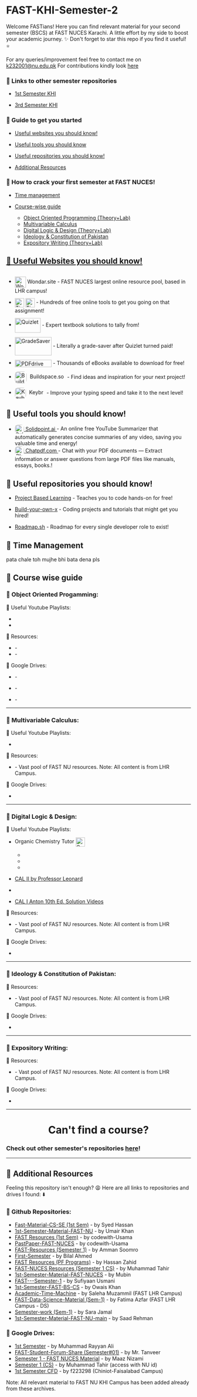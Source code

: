 
# FAST-KHI-Semester-2

Welcome FASTians! Here you can find relevant material for your second semester (BSCS) at FAST NUCES Karachi. A little effort by my side to boost your academic journey. ✨
Don't forget to star this repo if you find it useful! ⭐ 

For any queries/improvement feel free to contact me on k232001@nu.edu.pk
For contributions kindly look [here]()

### 🔗 Links to other semester repositories
- [1st Semester KHI](https://github.com/MuxammilSidd/FAST-KHI-Semester-1)

- [3rd Semester KHI](https://github.com/MuxammilSidd/FAST-KHI-Semester-3)

### 🔗 Guide to get you started
- [Useful websites you should know!](#-useful-websites-you-should-know)

- [Useful tools you should know](#-useful-tools-you-should-know)

- [Useful repositories you should know!](#-useful-repositories-you-should-know)

- [Additional Resources](#-additional-resources)

### 🔗 How to crack your first semester at FAST NUCES!
- [Time management](#-time-management)

- [Course-wise guide](#-course-wise-guide)
  <ul>
  <li><a href="#-object-oriented-progamming">Object Oriented Programming (Theory+Lab)</li>
  <li><a href="#-multivariable-calculus">Multivariable Calculus</li>
  <li><a href="#-digital-logic--design">Digital Logic & Design (Theory+Lab)</li>
  <li><a href="#-ideology--constitution-of-pakistan">Ideology & Constitution of Pakistan</li>
  <li><a href="#-expository-writing">Expository Writing (Theory+Lab)</li>
  </ul>

## 🔗 Useful Websites you should know!
- <a href="https://www.wondar.site/" style="text-decoration:none; display:inline-block; margin-top: 12px;">
    <img src="https://www.wondar.site/static/images/logo-no-background.png" alt="WondarSite" width="30" height="30" style="vertical-align:middle; margin-bottom: 0; text-decoration:none; border:none;"> Wondar.site
  </a> - FAST NUCES largest online resource pool, based in LHR campus!

- <a href="https://tinywow.com/" style="text-decoration:none; display:inline-block; margin-top: 12px;">
    <img src="https://tinywow.com/v3/img/favicon-tinywow.svg" alt="TinyWow Favicon" width="25" height="25" style="vertical-align:middle; margin-bottom: 0; display:inline; border:none;">
    <img src="https://tinywow.com/v3/img/logo.svg" alt="TinyWow Text" height="25" style="vertical-align:middle; margin-bottom: 0; display:inline; border:none;">
  </a> - Hundreds of free online tools to get you going on that assignment!

- <a href="https://quizlet.com/" style="text-decoration:none; display:inline-block; margin-top: 12px;">
    <img src="https://logos-world.net/wp-content/uploads/2021/03/Quizlet-Logo.png" alt="Quizlet" width="70" height="40" style="vertical-align:middle; margin-bottom: 0; text-decoration:none; border:none;">
  </a> - Expert textbook solutions to tally from!

- <a href="https://www.gradesaver.com/" style="text-decoration:none; display:inline-block; margin-top: 12px;">
    <img src="https://www.gradesaver.com/assets/logos/head-39d3d4f4e80fb364ecbffd1884663226a1a58efa38367c551694c88c40330163.svg" alt="GradeSaver" width="100" height="50" style="vertical-align:middle; margin-bottom: 0; text-decoration:none; border:none;">
  </a> - Literally a grade-saver after Quizlet turned paid!

- <a href="https://www.pdfdrive.com/" style="text-decoration:none; display:inline-block; margin-top: 12px;">
    <img src="https://www.pdfdrive.com/assets/img/logo-1.png.pagespeed.ce.5UNSDNAJsC.png" alt="PDFdrive" width="100" height="20" style="vertical-align:middle; margin-bottom: 0; text-decoration:none; border:none;">
  </a> - Thousands of eBooks available to download for free!

- <a href="https://sage.buildspace.so/projects" style="text-decoration:none; display:inline-block; margin-top: 12px;">
    <img src="https://avatars.githubusercontent.com/u/65048157?s=200&v=4" alt="Buildspace.so" width="32" height="32" style="vertical-align:middle; margin-bottom: 0; text-decoration:none; border:none; border-radius: 8px"><span style="margin:5px;"> Buildspace.so</span>
  </a> - Find ideas and inspiration for your next project!

- <a href="https://www.keybr.com/" style="text-decoration:none; display:inline-block; margin-top: 12px;">
    <img src="https://www.keybr.com/cover.png" alt="Keybr" width="30" height="30" style="vertical-align:middle; margin-bottom: 0px; text-decoration:none; border:none; border-radius: 8px"> <span style="margin:5px;"> Keybr</span>
  </a> - Improve your typing speed and take it to the next level!

## 🔗 Useful tools you should know!
- <a href="https://solidpoint.ai/">
    <img src="https://encrypted-tbn0.gstatic.com/images?q=tbn:ANd9GcSeMd6S0X2XFnVQLDr-kTJsyKjMhDwPCwFg9Q&s" alt="SolidPoint" width="25" height="25" style="vertical-align:middle; margin-bottom: px; text-decoration:none; border:none; border-radius: 8px"> Solidpoint.ai
  </a> - An online free YouTube Summarizer that automatically generates concise summaries of any video, saving you valuable time and energy!

- <a href="https://www.chatpdf.com/">
    <img src="https://pipedream.com/s.v0/app_n5hv82/logo/orig" alt="Chatpdf" width="25" height="25" style="vertical-align:middle; margin-bottom: 1px; text-decoration:none; border:none; border-radius: 8px"> Chatpdf.com
  </a> - Chat with your PDF documents — Extract information or answer questions from large PDF files like manuals, essays, books.!

## 🔗 Useful repositories you should know!
- [Project Based Learning](https://github.com/practical-tutorials/project-based-learning) - Teaches you to code hands-on for free!

- [Build-your-own-x](https://github.com/codecrafters-io/build-your-own-x) - Coding projects and tutorials that might get you hired!

- [Roadmap.sh](https://github.com/roadmapsh/deprecated-version) - Roadmap for every single developer role to exist!

## 🔗 Time Management
pata chale toh mujhe bhi bata dena pls

## 🔗 Course wise guide

### 📌 Object Oriented Progamming:

🔗 Useful Youtube Playlists:
- []()
- []()

🔗 Resources:
- []() - 
- []() - 


🔗 Google Drives:
- []() - 

- []() - 

- []() - 

---

### 📌 Multivariable Calculus:

🔗 Useful Youtube Playlists:
- []()

🔗 Resources:
- []() - Vast pool of FAST NU resources. Note: All content is from LHR Campus.

🔗 Google Drives:
- []()

---

### 📌 Digital Logic & Design:

🔗 Useful Youtube Playlists:
- Organic Chemistry Tutor 
  <a href="https://www.youtube.com/@TheOrganicChemistryTutor" style="vertical-align:middle; display:inline-block;">
    <img src="https://yt3.googleusercontent.com/ytc/AIdro_lOQikQsmqQS3dG9VBvbJ03Eqqw7NshUvDNorj5UAZL6M0=s160-c-k-c0x00ffffff-no-rj" alt="Organic Chemistry Tutor" width="25" height="25" style="vertical-align:middle; text-decoration:none; border:none;">
  </a>
  <ul>
    <li><a href=""></a></li>
    <li><a href=""></a></li>
    <li><a href=""></a></li>
  </ul>
- [CAL II by Professor Leonard]()
- []()

- [CAL I Anton 10th Ed. Solution Videos](https://youtube.com/playlist?list=PL3ynuUP4kvJjWvjXmAEYocy1oJ4Yel6aU&si=rjRncjy3iuVeajcx)

🔗 Resources:
- []() - Vast pool of FAST NU resources. Note: All content is from LHR Campus.

🔗 Google Drives:
- []()

---

### 📌 Ideology & Constitution of Pakistan:

🔗 Resources:
- []() - Vast pool of FAST NU resources. Note: All content is from LHR Campus.

🔗 Google Drives:
- []()

---

### 📌 Expository Writing:

🔗 Resources:
- [](https://www.wondar.site/subject/) - Vast pool of FAST NU resources. Note: All content is from LHR Campus.

🔗 Google Drives:
- []()

---
<h1 style="text-align: center;">Can't find a course?</h2>

### Check out other semester's repositories [here](#-links-to-other-semester-repositories)!

---
## 🔗 Additional Resources
Feeling this repository isn't enough? 😩 Here are all links to repositories and drives I found: ⬇️

### 📌 Github Repositories:
- [Fast-Material-CS-SE (1st Sem)](https://github.com/Syed007Hassan/Fast-Material-CS-SE/tree/main/1ST%20SEMESTER) - by Syed Hassan
- [1st-Semester-Material-FAST-NU](https://github.com/UmairKhan13/1st-Semester-Material-FAST-NU) - by Umair Khan
- [FAST Resources (1st Sem)](https://github.com/codewith-usama/FAST-Resources/tree/main/1st%20Semester) - by codewith-Usama
- [PastPaper-FAST-NUCES](https://github.com/codewith-usama/PastPaper-FAST-NUCES) - by codewith-Usama
- [FAST-Resources (Semester 1)](https://github.com/ammansoomro/FAST-Resources/tree/main/Semester%201) - by Amman Soomro
- [First-Semester](https://github.com/BilalAhmed-358/First-Semester) - by Bilal Ahmed
- [FAST Resources (PF Programs)](https://github.com/hassanzhd/FAST-Resources/tree/master/PF%20Programs) - by Hassan Zahid
- [FAST-NUCES Resources (Semester 1 CS)](https://github.com/muhammad-tahir0312/Fast-NUCES_Resources/tree/master/Semester%201%20(%20CS%20)) - by Muhammad Tahir
- [1st-Semester-Material-FAST-NUCES](https://github.com/Mubin987/1st-Semester-Material-FAST-NUCES) - by Mubin
- [FAST---Semester-1](https://github.com/sufiyaanusmani/FAST---Semester-1) - by Sufiyaan Usmani
- [1st-Semester-FAST-BS-CS](https://github.com/OwaisK4/1st-Semester-FAST-BS-CS) - by Owais Khan
- [Academic-Time-Machine](https://github.com/saleha-muzammil/Academic-Time-Machine) - by Saleha Muzammil (FAST LHR Campus)
- [FAST-Data-Science-Material (Sem-1)](https://github.com/fatimaazfar/FAST-Data-Science-Material/tree/main/Semester%201) - by Fatima Azfar (FAST LHR Campus - DS)
- [Semester-work (Sem-1)](https://github.com/SaraJamal26/Semester-work/tree/main/Semester%201) - by Sara Jamal
- [1st-Semester-Material-FAST-NU-main](https://github.com/saadrehman171000/1st-Semester-Material-FAST-NU-main) - by Saad Rehman

### 📌 Google Drives:
- [1st Semester](https://drive.google.com/drive/folders/1LPJl5XsM1nZQmsyNRz4rJ0S9i6aCq-Ks?usp=drive_link) - by Muhammad Rayyan Ali
- [FAST-Student-Forum-Share (Semester#01)](https://drive.google.com/drive/folders/1iRGflvc64gTG6-oxwG21XBzPVpRtpKyz?usp=drive_link) - by Mr. Tanveer
- [Semester 1 - FAST NUCES Material](https://drive.google.com/drive/folders/10xw7FmihUoGP4g6jEWABmDWgLMo7SGPL?usp=drive_link) - by Maaz Nizami
- [Semester 1 (CS)](https://drive.google.com/drive/folders/1K56NAtTc3U8Sq7tzjR278GZlKJvjwiyQ?usp=drive_link) - by Muhammad Tahir (access with NU id)
- [1st Semester CFD](https://drive.google.com/drive/folders/1i-PO0_YUEPWZsDGkTKotNose_nJnya17?usp=drive_link) - by f223298 (Chiniot-Faisalabad Campus)

Note: All relevant material to FAST NU KHI Campus has been added already from these archives.
